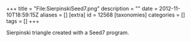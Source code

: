 +++
title = "File:SierpinskiSeed7.png"
description = ""
date = 2012-11-10T18:59:15Z
aliases = []
[extra]
id = 12568
[taxonomies]
categories = []
tags = []
+++

Sierpinski triangle created with a Seed7 program.
